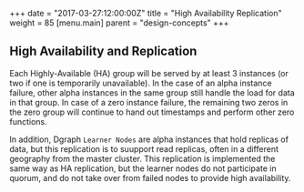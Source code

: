 +++
date = "2017-03-27:12:00:00Z"
title = "High Availability Replication"
weight = 85
[menu.main]
    parent = "design-concepts"
+++
## High Availability and Replication
Each Highly-Available (HA) group will be served by at least 3 instances (or two if one is temporarily unavailable). In the case of an alpha instance
failure, other alpha instances in the same group still handle the load for data in that group. In case of a zero instance failure, the remaining two zeros in the zero group will continue to hand out timestamps and perform other zero functions.

In addition, Dgraph `Learner Nodes` are alpha instances that hold replicas of data, but this replication is to suupport read replicas, often in a different geography from the master cluster. This replication is implemented the same way as HA replication, but the learner nodes do not participate in quorum, and do not take over from failed nodes to provide high availability.